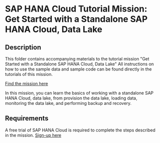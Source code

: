 # SAP HANA Cloud Tutorial Mission: Get Started with a Standalone SAP HANA Cloud, Data Lake

## Description
This folder contains accompanying materials to the tutorial mission "Get Started with a Standalone SAP HANA Cloud, Data Lake"
All instructions on how to use the sample data and sample code can be found directly in the tutorials of this mission.

[Find the mission here](https://developers.sap.com/mission.hana-cloud-data-lake-get-started.html)

In this mission, you can learn the basics of working with a standalone SAP HANA Cloud, data lake, from provision the data lake, loading data, monitoring the data lake, and performing backup and recovery.

## Requirements 
A free trial of SAP HANA Cloud is required to complete the steps described in the mission. 
[Sign-up here](https://www.sap.com/cmp/td/sap-hana-cloud-trial.html)
